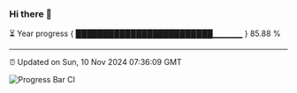 ### Hi there 👋

⏳ Year progress { █████████████████████████▁▁▁▁▁ } 85.88 %

---

⏰ Updated on Sun, 10 Nov 2024 07:36:09 GMT

![Progress Bar CI](https://github.com/IshwaranRudhara/GIT-ACTION/workflows/Progress%20Bar%20CI/badge.svg)
